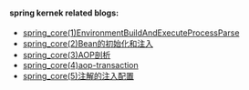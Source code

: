 #### spring kernek related blogs:
- [spring_core(1)EnvironmentBuildAndExecuteProcessParse](spring_core(1)EnvironmentBuildAndExecuteProcessParse)
- [spring_core(2)Bean的初始化和注入](https://ceaser.wang/2020/07/05/spring_core/spring_core(2)BeanInitinalAndInject/)
- [spring_core(3)AOP剖析](https://ceaser.wang/2020/07/11/spring_core/spring_core(3)aop/)
- [spring_core(4)aop-transaction](https://ceaser.wang/2020/07/13/spring_core/spring_core(4)aop-transaction/)
- [spring_core(5)注解的注入配置](https://ceaser.wang/2020/07/16/spring_core/spring_core(5)Annotation-config/)
